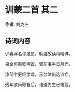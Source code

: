 # 训蒙二首  其二

**作者**: 刘克庄

## 诗词内容

少喜浮名谬激昂，晚温故读稍精详。

易全何患乾坤毁，骚在堪争日月光。

漆简字更经学误，玉台体出选诗亡。

残年欲尚鞭吾后，谁道先生已耄荒。

